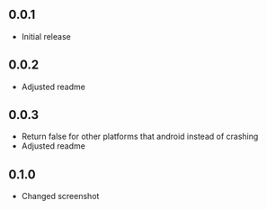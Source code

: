 ## 0.0.1

* Initial release

## 0.0.2

* Adjusted readme


## 0.0.3

* Return false for other platforms that android instead of crashing
* Adjusted readme

## 0.1.0

* Changed screenshot
